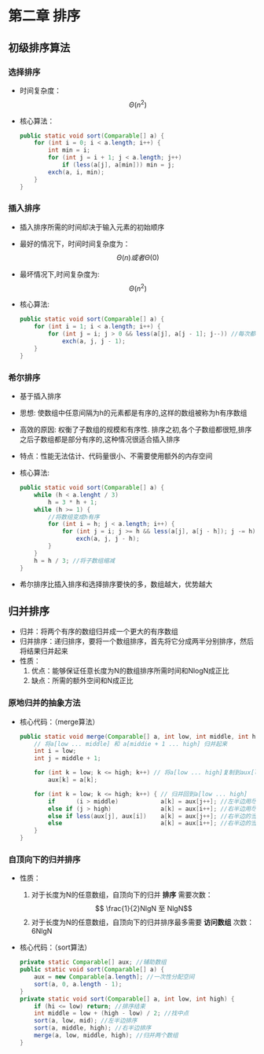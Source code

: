 # 第二章 排序

## 初级排序算法

### 选择排序

+ 时间复杂度：
    $$ \Theta(n^2) $$
+ 核心算法：

    ```java
    public static void sort(Comparable[] a) {
        for (int i = 0; i < a.length; i++) {
            int min = i;
            for (int j = i + 1; j < a.length; j++)
                if (less(a[j], a[min])) min = j;
            exch(a, i, min);
        }
    }
    ```

### 插入排序

+ 插入排序所需的时间却决于输入元素的初始顺序
+ 最好的情况下，时间时间复杂度为：
    $$ \Theta(n) 或者 \Theta(0) $$
+ 最坏情况下,时间复杂度为:
    $$ \Theta(n^2) $$
+ 核心算法:

    ```java
    public static void sort(Comparable[] a) {
        for (int i = 1; i < a.length; i++) {
            for (int j = i; j > 0 && less(a[j], a[j - 1]; j--)) //每次都是相邻的两个元素进行比较
                exch(a, j, j - 1);
        }
    }
    ```

### 希尔排序

+ 基于插入排序
+ 思想: 使数组中任意间隔为h的元素都是有序的,这样的数组被称为h有序数组
+ 高效的原因: 权衡了子数组的规模和有序性. 排序之初,各个子数组都很短,排序之后子数组都是部分有序的,这种情况很适合插入排序
+ 特点：性能无法估计、代码量很小、不需要使用额外的内存空间
+ 核心算法:

    ```java
    public static void sort(Comparable[] a) {
        while (h < a.lenght / 3)
            h = 3 * h + 1;
        while (h >= 1) {
            //将数组变成h有序
            for (int i = h; j < a.length; i++) {
                for (int j = i; j >= h && less(a[j], a[j - h]); j -= h)
                    exch(a, j, j - h);
            }
        }
        h = h / 3; //将子数组缩减
    }
    ```

+ 希尔排序比插入排序和选择排序要快的多，数组越大，优势越大

## 归并排序

+ 归并：将两个有序的数组归并成一个更大的有序数组
+ 归并排序：递归排序，要将一个数组排序，首先将它分成两半分别排序，然后将结果归并起来
+ 性质：
    1. 优点：能够保证任意长度为N的数组排序所需时间和NlogN成正比
    2. 缺点：所需的额外空间和N成正比

### 原地归并的抽象方法

+ 核心代码：（merge算法）

    ```java
    public static void merge(Comparable[] a, int low, int middle, int high) {
        // 将a[low ... middle] 和 a[middie + 1 ... high] 归并起来
        int i = low;
        int j = middle + 1;

        for (int k = low; k <= high; k++) // 将a[low ... high]复制到aux[low ... high]辅助数组中
            aux[k] = a[k];

        for (int k = low; k <= high; k++) { // 归并回到a[low ... high]
            if      (i > middle)            a[k] = aux[j++]; //左半边用尽（取右半边的元素）
            else if (j > high)              a[k] = aux[i++]; //右半边用尽（取左半边的元素）
            else if less(aux[j], aux[i])    a[k] = aux[j++]; //右半边的当前元素小于左半边的当前元素（取右半边的元素）
            else                            a[k] = aux[i++]; //右半边的当前元素大于左半边的当前元素（取左半边的元素）
        }
    }
    ```

### 自顶向下的归并排序

+ 性质：
    1. 对于长度为N的任意数组，自顶向下的归并 **排序** 需要次数：
        $$ \frac{1}{2}NlgN 至 NlgN$$
    2. 对于长度为N的任意数组，自顶向下的归并排序最多需要 **访问数组** 次数：6NlgN

+ 核心代码：（sort算法）

    ```java
    private static Comparable[] aux; //辅助数组
    public static void sort(Comparable[] a) {
        aux = new Comparable[a.length]; //一次性分配空间
        sort(a, 0, a.length - 1);
    }
    private static void sort(Comparable[] a, int low, int high) {
        if (hi <= low) return; //排序结束
        int middle = low + (high - low) / 2; //找中点
        sort(a, low, mid); //左半边排序
        sort(a, middle, high); //右半边排序
        merge(a, low, middle, high); //归并两个数组
    }
    ```
